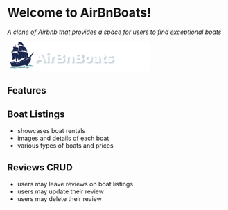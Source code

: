 # Welcome to AirBnBoats!

_A clone of Airbnb that provides a space for users to find exceptional boats_

<img src="frontend/images/AirBnBoats-logo.png" alt="airBnBoats-logo"/>

## Features

## Boat Listings
* showcases boat rentals
* images and details of each boat
* various types of boats and prices

## Reviews CRUD
* users may leave reviews on boat listings 
* users may update their review
* users may delete their review 



